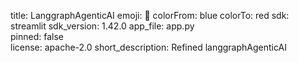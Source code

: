 title: LanggraphAgenticAI
emoji: 🐨
colorFrom: blue	
colorTo: red
sdk: streamlit
sdk_version: 1.42.0
app_file: app.py	
pinned: false	
license: apache-2.0
short_description: Refined langgraphAgenticAI










